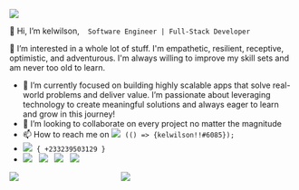![]("https://www.canva.com/design/DAFGB6pYKKA/view")

 👋 Hi, I’m kelwilson, &nbsp;` Software Engineer | Full-Stack Developer`



👀 I’m interested in a whole lot of stuff. I'm empathetic, resilient, receptive, optimistic, and adventurous. I'm always willing to improve my skill sets and am never too old to learn.
- 🌱 I’m currently focused on building highly scalable apps that solve real-world problems and deliver value. I’m passionate about leveraging technology to create meaningful solutions and always eager to learn and grow in       this journey!
- 💞️ I’m looking to collaborate on every project no matter the magnitude
- 📫 How to reach me on ![](https://img.shields.io/badge/-DISCORD-0000ff?logo=discord&logoColor=fff) &nbsp;`(() => {kelwilson!!#6085});`
- <img src="https://img.shields.io/badge/-WHATSAPP-008400?logo=whatsapp&logoColor=fff"> &nbsp;`{ +233239503129 }`  &nbsp; &nbsp;
-  [![](https://img.shields.io/badge/-GMAIL-e34f26?logo=gmail&logoColor=fff)](kelwilsonachienu@gmail.com) &nbsp;
   [![](https://img.shields.io/badge/-LINKEDIN-0077b5?logo=Linkedin&logoColor=fff)](https://linkedin.com/in/kelly-besong-b33074237) &nbsp; 
   [![](https://img.shields.io/badge/-TWITTER-1DA1F2?logo=twitter&logoColor=fff)](https://twitter.com/BesongMaris) &nbsp; 
   ![](https://img.shields.io/badge/-AngelList-1DA1F2?logo=AngelList&logoColor=fff) 
   
![](https://github-readme-stats.vercel.app/api?username=kelwilson&count_private=true&show_icons=true&theme=radical)&nbsp;&nbsp;&nbsp;&nbsp;&nbsp;&nbsp;&nbsp;&nbsp;&nbsp;
&nbsp;&nbsp;&nbsp;&nbsp;&nbsp;&nbsp;&nbsp;&nbsp;&nbsp;&nbsp;&nbsp;&nbsp;&nbsp;&nbsp;&nbsp;&nbsp;&nbsp;&nbsp;&nbsp;&nbsp;&nbsp;&nbsp;&nbsp;&nbsp;&nbsp;&nbsp;&nbsp;&nbsp;&nbsp;&nbsp;&nbsp;&nbsp;&nbsp;&nbsp;&nbsp;&nbsp;![](https://github-readme-stats.vercel.app/api/top-langs/?username=kelwilson&show_icons=true&theme=radical)

<!---
kelwilson/kelwilson is a ✨ special ✨ repository because its `README.md` (this file) appears on your GitHub profile.
You can click the Preview link to take a look at your changes.
--->
